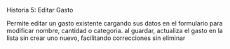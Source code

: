 Historia 5: Editar Gasto

Permite editar un gasto existente cargando sus datos en el formulario para modificar
nombre, cantidad o categoria. al guardar, actualiza el gasto en la lista sin crear uno nuevo, facilitando correcciones sin eliminar